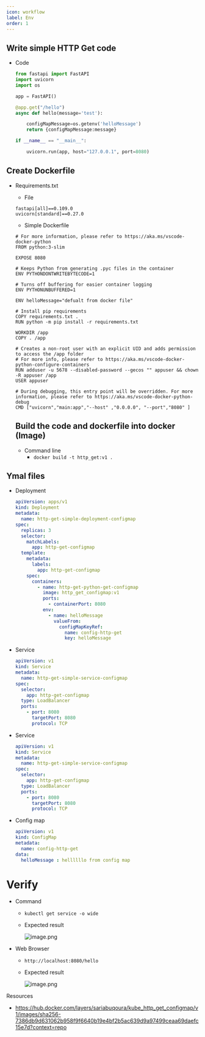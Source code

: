 ```yaml
---
icon: workflow
label: Env
order: 1
---
```


## Write simple HTTP Get code

- Code
    
    ```python
    from fastapi import FastAPI
    import uvicorn
    import os
    
    app = FastAPI()
    
    @app.get("/hello")
    async def hello(message='test'):
    
        configMapMessage=os.getenv('helloMessage')
        return {configMapMessage:message}
    
    if __name__ == "__main__":
    
        uvicorn.run(app, host="127.0.0.1", port=8080)
    ```
    

## Create Dockerfile

- Requirements.txt
    - File
    
    ```
    fastapi[all]==0.109.0
    uvicorn[standard]==0.27.0
    ```
    
    - Simple Dockerfile
    
    ```docker
    # For more information, please refer to https://aka.ms/vscode-docker-python
    FROM python:3-slim
    
    EXPOSE 8080
    
    # Keeps Python from generating .pyc files in the container
    ENV PYTHONDONTWRITEBYTECODE=1
    
    # Turns off buffering for easier container logging
    ENV PYTHONUNBUFFERED=1
    
    ENV helloMessage="defualt from docker file"
    
    # Install pip requirements
    COPY requirements.txt .
    RUN python -m pip install -r requirements.txt
    
    WORKDIR /app
    COPY . /app
    
    # Creates a non-root user with an explicit UID and adds permission to access the /app folder
    # For more info, please refer to https://aka.ms/vscode-docker-python-configure-containers
    RUN adduser -u 5678 --disabled-password --gecos "" appuser && chown -R appuser /app
    USER appuser
    
    # During debugging, this entry point will be overridden. For more information, please refer to https://aka.ms/vscode-docker-python-debug
    CMD ["uvicorn","main:app","--host" ,"0.0.0.0", "--port","8080" ]
    
    ```
    
    ## Build the code and dockerfile into docker (Image)
    
    - Command line
        - `docker build -t http_get:v1 .`

## Ymal files

- Deployment
    
    ```yaml
    apiVersion: apps/v1
    kind: Deployment
    metadata:
      name: http-get-simple-deployment-configmap
    spec:
      replicas: 3
      selector:
        matchLabels:
          app: http-get-configmap
      template:
        metadata:
          labels:
            app: http-get-configmap
        spec:
          containers:
            - name: http-get-python-get-configmap
              image: http_get_configmap:v1
              ports:
                - containerPort: 8080
              env:
                - name: helloMessage
                  valueFrom:
                    configMapKeyRef:
                      name: config-http-get
                      key: helloMessage
    ```
    
- Service
    
    ```yaml
    apiVersion: v1
    kind: Service
    metadata:
      name: http-get-simple-service-configmap
    spec:
      selector:
        app: http-get-configmap
      type: LoadBalancer
      ports:
        - port: 8080
          targetPort: 8080
          protocol: TCP
    
    ```
    
- Service
    
    ```yaml
    apiVersion: v1
    kind: Service
    metadata:
      name: http-get-simple-service-configmap
    spec:
      selector:
        app: http-get-configmap
      type: LoadBalancer
      ports:
        - port: 8080
          targetPort: 8080
          protocol: TCP
    
    ```
    

- Config map
    
    ```yaml
    apiVersion: v1
    kind: ConfigMap
    metadata:
      name: config-http-get
    data:
      helloMessage : hellllllo from config map 
    ```
    

# Verify

- Command
    - `kubectl get service -o wide`
    - Expected result
        
        ![image.png](https://prod-files-secure.s3.us-west-2.amazonaws.com/f957728d-52bc-414a-aad5-c7916a4193eb/021f0fb0-2f31-4ac2-91a3-a2d19c9d1319/image.png)
        
- Web Browser
    - `http://localhost:8080/hello`
    - Expected result
        
        ![image.png](https://prod-files-secure.s3.us-west-2.amazonaws.com/f957728d-52bc-414a-aad5-c7916a4193eb/10312a2b-1fa2-49ed-acdd-32a92cd6099a/image.png)
        

Resources 

- https://hub.docker.com/layers/sariabuqoura/kube_http_get_configmap/v1/images/sha256-7386db9d631062b958f9f6640b19e4bf2b5ac639d9a97499ceaa69daefc15e7d?context=repo
